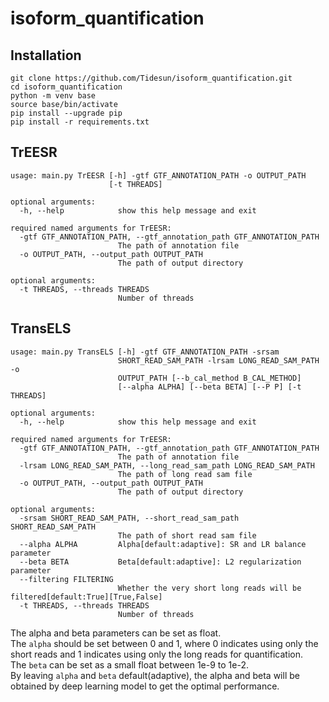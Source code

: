 # isoform_quantification
## Installation
```
git clone https://github.com/Tidesun/isoform_quantification.git
cd isoform_quantification
python -m venv base
source base/bin/activate
pip install --upgrade pip
pip install -r requirements.txt
```
## TrEESR
```
usage: main.py TrEESR [-h] -gtf GTF_ANNOTATION_PATH -o OUTPUT_PATH
                      [-t THREADS]

optional arguments:
  -h, --help            show this help message and exit

required named arguments for TrEESR:
  -gtf GTF_ANNOTATION_PATH, --gtf_annotation_path GTF_ANNOTATION_PATH
                        The path of annotation file
  -o OUTPUT_PATH, --output_path OUTPUT_PATH
                        The path of output directory

optional arguments:
  -t THREADS, --threads THREADS
                        Number of threads
```
## TransELS
```
usage: main.py TransELS [-h] -gtf GTF_ANNOTATION_PATH -srsam
                        SHORT_READ_SAM_PATH -lrsam LONG_READ_SAM_PATH -o
                        OUTPUT_PATH [--b_cal_method B_CAL_METHOD]
                        [--alpha ALPHA] [--beta BETA] [--P P] [-t THREADS]

optional arguments:
  -h, --help            show this help message and exit

required named arguments for TrEESR:
  -gtf GTF_ANNOTATION_PATH, --gtf_annotation_path GTF_ANNOTATION_PATH
                        The path of annotation file
  -lrsam LONG_READ_SAM_PATH, --long_read_sam_path LONG_READ_SAM_PATH
                        The path of long read sam file
  -o OUTPUT_PATH, --output_path OUTPUT_PATH
                        The path of output directory

optional arguments:
  -srsam SHORT_READ_SAM_PATH, --short_read_sam_path SHORT_READ_SAM_PATH
                        The path of short read sam file
  --alpha ALPHA         Alpha[default:adaptive]: SR and LR balance parameter
  --beta BETA           Beta[default:adaptive]: L2 regularization parameter
  --filtering FILTERING
                        Whether the very short long reads will be filtered[default:True][True,False]
  -t THREADS, --threads THREADS
                        Number of threads
```
The alpha and beta parameters can be set as float. <br>
The `alpha` should be set between 0 and 1, where 0 indicates using only the short reads and 1 indicates using only the long reads for quantification. <br>
The `beta` can be set as a small float between 1e-9 to 1e-2. <br>
By leaving `alpha` and `beta` default(adaptive), the alpha and beta will be obtained by deep learning model to get the optimal performance.
